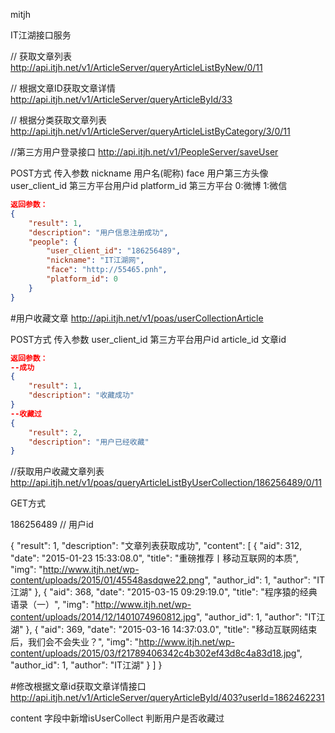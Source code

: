 mitjh

IT江湖接口服务

// 获取文章列表
http://api.itjh.net/v1/ArticleServer/queryArticleListByNew/0/11 

// 根据文章ID获取文章详情
http://api.itjh.net/v1/ArticleServer/queryArticleById/33 

// 根据分类获取文章列表
http://api.itjh.net/v1/ArticleServer/queryArticleListByCategory/3/0/11


//第三方用户登录接口
http://api.itjh.net/v1/PeopleServer/saveUser 

POST方式
传入参数
nickname 用户名(昵称)
face 用户第三方头像
user_client_id 第三方平台用户id
platform_id 第三方平台 0:微博 1:微信
``` json
返回参数：
{
    "result": 1,
    "description": "用户信息注册成功",
    "people": {
        "user_client_id": "186256489",
        "nickname": "IT江湖网",
        "face": "http://55465.pnh",
        "platform_id": 0
    }
}
```

#用户收藏文章
http://api.itjh.net/v1/poas/userCollectionArticle

POST方式
传入参数
user_client_id 第三方平台用户id
article_id 文章id

``` json
返回参数：
--成功
{
    "result": 1,
    "description": "收藏成功"
}
--收藏过
{
    "result": 2,
    "description": "用户已经收藏"
}
```
//获取用户收藏文章列表
http://api.itjh.net/v1/poas/queryArticleListByUserCollection/186256489/0/11

GET方式

186256489 // 用户id

{
    "result": 1,
    "description": "文章列表获取成功",
    "content": [
        {
            "aid": 312,
            "date": "2015-01-23 15:33:08.0",
            "title": "重磅推荐丨移动互联网的本质",
            "img": "http://www.itjh.net/wp-content/uploads/2015/01/45548asdqwe22.png",
            "author_id": 1,
            "author": "IT江湖"
        },
        {
            "aid": 368,
            "date": "2015-03-15 09:29:19.0",
            "title": "程序猿的经典语录（一）",
            "img": "http://www.itjh.net/wp-content/uploads/2014/12/1401074960812.jpg",
            "author_id": 1,
            "author": "IT江湖"
        },
        {
            "aid": 369,
            "date": "2015-03-16 14:37:03.0",
            "title": "移动互联网结束后，我们会不会失业？",
            "img": "http://www.itjh.net/wp-content/uploads/2015/03/f21789406342c4b302ef43d8c4a83d18.jpg",
            "author_id": 1,
            "author": "IT江湖"
        }
    ]
}

#修改根据文章id获取文章详情接口
http://api.itjh.net/v1/ArticleServer/queryArticleById/403?userId=1862462231


content 字段中新增isUserCollect 判断用户是否收藏过

